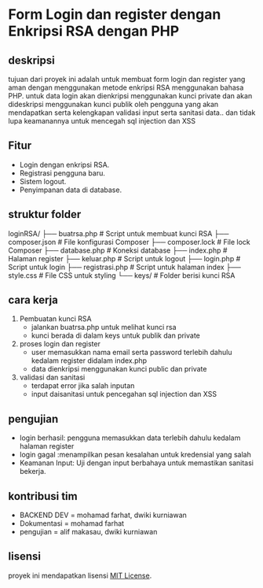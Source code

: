 # Form Login dan register dengan Enkripsi RSA dengan PHP
## deskripsi
tujuan dari proyek ini adalah untuk membuat form login dan register yang aman dengan menggunakan metode enkripsi RSA menggunakan bahasa PHP. 
untuk data login akan dienkripsi menggunakan kunci private dan akan dideskripsi menggunakan kunci publik oleh pengguna yang akan mendapatkan 
serta kelengkapan validasi input serta sanitasi data.. dan tidak lupa keamanannya untuk mencegah sql injection dan XSS

## Fitur 
- Login dengan enkripsi RSA.
- Registrasi pengguna baru.
- Sistem logout.
- Penyimpanan data di database.

## struktur folder
loginRSA/ ├── buatrsa.php # Script untuk membuat kunci RSA ├── composer.json # File konfigurasi Composer ├── composer.lock # File lock Composer ├── database.php # Koneksi database ├── index.php # Halaman register ├── keluar.php # Script untuk logout ├── login.php # Script untuk login ├── registrasi.php # Script untuk halaman index ├── style.css # File CSS untuk styling └── keys/ # Folder berisi kunci RSA

## cara kerja
1. Pembuatan kunci RSA
   - jalankan buatrsa.php untuk melihat kunci rsa
   - kunci berada di dalam keys untuk publik dan private
2. proses login dan register
   - user memasukkan nama email serta password terlebih dahulu kedalam register didalam index.php
   - data dienkripsi menggunakan kunci public dan private
3. validasi dan sanitasi
   - terdapat error jika salah inputan
   - input daisanitasi untuk pencegahan sql injection dan XSS

## pengujian
- login berhasil: pengguna memasukkan data terlebih dahulu kedalam halaman register
- login gagal :menampilkan pesan kesalahan untuk kredensial yang salah
- Keamanan Input: Uji dengan input berbahaya untuk memastikan sanitasi bekerja.

## kontribusi tim
- BACKEND DEV = mohamad farhat, dwiki kurniawan
- Dokumentasi = mohamad farhat
- pengujian = alif makasau, dwiki kurniawan

## lisensi
proyek ini mendapatkan lisensi [MIT License](./LICENSE).
   
